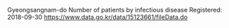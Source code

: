 Gyeongsangnam-do Number of patients by infectious disease 
Registered: 2018-09-30
https://www.data.go.kr/data/15123661/fileData.do
